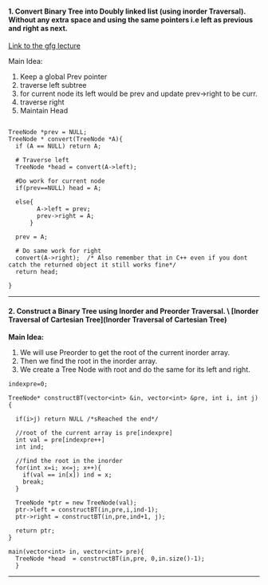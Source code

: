 #### 1. Convert Binary Tree into Doubly linked list (using inorder Traversal). Without any extra space and using the same pointers i.e left as previous and right as next.
[Link to the gfg lecture](https://practice.geeksforgeeks.org/tracks/DSASP-Tree/?batchId=154&tab=1)

Main Idea:
1. Keep a global Prev pointer
2. traverse left subtree
3. for current node its left would be prev and update prev->right to be curr.
4. traverse right
5. Maintain Head
```

TreeNode *prev = NULL;
TreeNode * convert(TreeNode *A){
  if (A == NULL) return A;
  
  # Traverse left
  TreeNode *head = convert(A->left);
  
  #Do work for current node
  if(prev==NULL) head = A;
  
  else{
        A->left = prev;
        prev->right = A;
      }
  
  prev = A;
  
  # Do same work for right
  convert(A->right);  /* Also remember that in C++ even if you dont catch the returned object it still works fine*/
  return head;
  
}
```

---


#### 2. Construct a Binary Tree using Inorder and Preorder Traversal. \ [Inorder Traversal of Cartesian Tree](Inorder Traversal of Cartesian Tree)
**Main Idea:**  
1. We will use Preorder to get the root of the current inorder array.
2. Then we find the root in the inorder array.
3. We create a Tree Node with root and do the same for its left and right.

```
indexpre=0;

TreeNode* constructBT(vector<int> &in, vector<int> &pre, int i, int j){
  
  if(i>j) return NULL /*sReached the end*/  
  
  //root of the current array is pre[indexpre]
  int val = pre[indexpre++]
  int ind;
  
  //find the root in the inorder
  for(int x=i; x<=j; x++){
    if(val == in[x]) ind = x;
    break;  
  } 
  
  TreeNode *ptr = new TreeNode(val);
  ptr->left = constructBT(in,pre,i,ind-1);
  ptr->right = constructBT(in,pre,ind+1, j);
  
  return ptr; 
}

main(vector<int> in, vector<int> pre){
  TreeNode *head  = constructBT(in,pre, 0,in.size()-1);
  }
```
---
